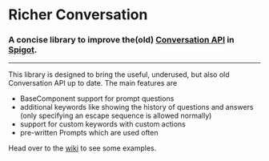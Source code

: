 # Richer Conversation

### A concise library to improve the(old) [Conversation API](https://hub.spigotmc.org/javadocs/bukkit/org/bukkit/conversations/package-summary.html) in [Spigot](https://www.spigotmc.org/).

---

This library is designed to bring the useful, underused, but also old Conversation API up to date.
The main features are
- BaseComponent support for prompt questions
- additional keywords like showing the history of questions and answers (only specifying an escape sequence is allowed normally)
- support for custom keywords with custom actions
- pre-written Prompts which are used often

Head over to the [wiki](../../wiki) to see some examples.
